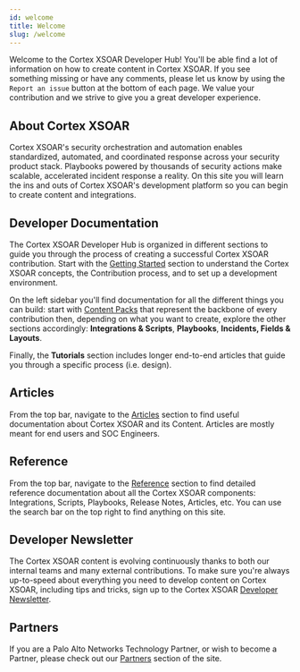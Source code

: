 ```yaml
---
id: welcome
title: Welcome
slug: /welcome
---
```


Welcome to the Cortex XSOAR Developer Hub! You'll be able find a lot of information on how to create content in Cortex XSOAR. If you see something missing or have any comments, please let us know by using the `Report an issue` button at the bottom of each page. We value your contribution and we strive to give you a great developer experience.

## About Cortex XSOAR

Cortex XSOAR's security orchestration and automation enables standardized, automated, and coordinated response across your security product stack. Playbooks powered by thousands of security actions make scalable, accelerated incident response a reality. On this site you will learn the ins and outs of Cortex XSOAR's development platform so you can begin to create content and integrations.

## Developer Documentation

The Cortex XSOAR Developer Hub is organized in different sections to guide you through the process of creating a successful Cortex XSOAR contribution. Start with the [Getting Started](concepts/getting-started-guide) section to understand the Cortex XSOAR concepts, the Contribution process, and to set up a development environment.

On the left sidebar you'll find documentation for all the different things you can build: start with [Content Packs](integrations/packs-format) that represent the backbone of every contribution then, depending on what you want to create, explore the other sections accordingly: **Integrations & Scripts**, **Playbooks**, **Incidents, Fields & Layouts**.

Finally, the **Tutorials** section includes longer end-to-end articles that guide you through a specific process (i.e. design).

## Articles

From the top bar, navigate to the [Articles](reference/articles) section to find useful documentation about Cortex XSOAR and its Content. Articles are mostly meant for end users and SOC Engineers.

## Reference

From the top bar, navigate to the [Reference](reference/index) section to find detailed reference documentation about all the Cortex XSOAR components: Integrations, Scripts, Playbooks, Release Notes, Articles, etc. You can use the search bar on the top right to find anything on this site.

## Developer Newsletter

The Cortex XSOAR content is evolving continuously thanks to both our internal teams and many external contributions. To make sure you're always up-to-speed about everything you need to develop content on Cortex XSOAR, including tips and tricks, sign up to the Cortex XSOAR [Developer Newsletter](https://start.paloaltonetworks.com/cortex-xsoar-developer-newsletter.html).

## Partners

If you are a Palo Alto Networks Technology Partner, or wish to become a Partner, please check out our [Partners](partners/why-xsoar) section of the site.
